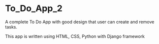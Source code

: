 # To_Do_App_2
A complete To Do App with good design that user can create and remove tasks. 

This app is written using HTML, CSS, Python with Django framework

